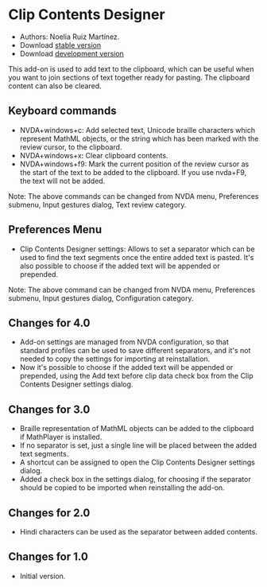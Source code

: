 # Clip Contents Designer #
*   Authors: Noelia Ruiz Martínez.
*   Download [stable version][1]
*   Download [development version][2]

This add-on is used to add text to the clipboard, which can be useful when you want to join sections of text together ready for pasting.
The clipboard content can also be cleared.

## Keyboard commands ##
*   NVDA+windows+c: Add selected text, Unicode braille characters which represent MathML objects, or the string which has been marked with the review cursor, to the clipboard.
*   NVDA+windows+x: Clear clipboard contents.
*   NVDA+windows+f9: Mark the current position of the review cursor as the start of the text to be added to the clipboard.
    If you use nvda+F9, the text will not be added.

Note: The above commands can be changed from NVDA menu, Preferences submenu, Input gestures dialog, Text review category.

## Preferences Menu ##
*   Clip Contents Designer settings: Allows to set a separator which can be used to find the text segments once the entire added text is pasted.
It's also possible to choose if the added text will be appended or prepended.

Note: The above command can be changed from NVDA menu, Preferences submenu, Input gestures dialog, Configuration category.

## Changes for 4.0 ##
*   Add-on settings are managed from NVDA configuration, so that standard profiles can be used to save different separators, and it's not needed to copy the settings for importing at reinstallation.
*   Now it's possible to choose if the added text will be appended or prepended, using the Add text before clip data check box from the Clip Contents Designer settings dialog.

## Changes for 3.0 ##
*   Braille representation of MathML objects can be added to the clipboard if MathPlayer is installed.
*   If no separator is set, just a single line will be placed between the added text segments.
*   A shortcut can be assigned to open the Clip Contents Designer settings dialog.
*   Added a check box in the settings dialog, for choosing if the separator should be copied to be imported when reinstalling the add-on.

## Changes for 2.0 ##
*   Hindi characters can be used as the separator between added contents.

## Changes for 1.0 ##
*   Initial version.

[1]: http://addons.nvda-project.org/files/get.php?file=ccd

[2]: http://addons.nvda-project.org/files/get.php?file=ccd-dev
